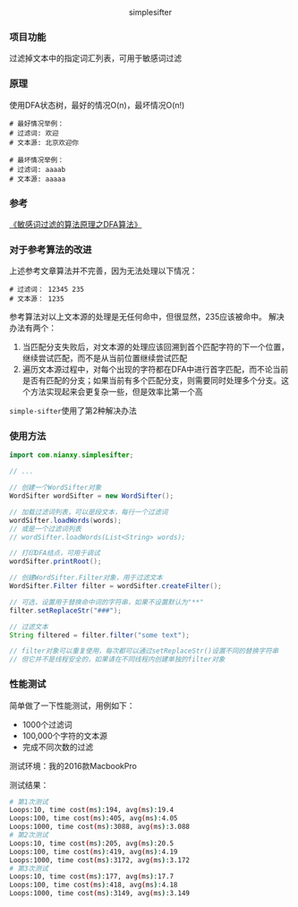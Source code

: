 <div style="text-align: center">simplesifter</div>

### 项目功能
过滤掉文本中的指定词汇列表，可用于敏感词过滤

### 原理
使用DFA状态树，最好的情况O(n)，最坏情况O(n!)
```properties
# 最好情况举例：
# 过滤词: 欢迎
# 文本源: 北京欢迎你

# 最坏情况举例：
# 过滤词: aaaab
# 文本源: aaaaa
```

### 参考
[《敏感词过滤的算法原理之DFA算法》](https://blog.csdn.net/cdj0311/article/details/79789480)

### 对于参考算法的改进
上述参考文章算法并不完善，因为无法处理以下情况：
```properties
# 过滤词： 12345 235
# 文本源： 1235
```
参考算法对以上文本源的处理是无任何命中，但很显然，235应该被命中。
解决办法有两个：
1. 当匹配分支失败后，对文本源的处理应该回溯到首个匹配字符的下一个位置，继续尝试匹配，而不是从当前位置继续尝试匹配
2. 遍历文本源过程中，对每个出现的字符都在DFA中进行首字匹配，而不论当前是否有匹配的分支；如果当前有多个匹配分支，则需要同时处理多个分支。这个方法实现起来会更复杂一些，但是效率比第一个高

`simple-sifter`使用了第2种解决办法


### 使用方法
```java
import com.nianxy.simplesifter;

// ...

// 创建一个WordSifter对象
WordSifter wordSifter = new WordSifter();

// 加载过滤词列表，可以是段文本，每行一个过滤词
wordSifter.loadWords(words);
// 或是一个过滤词列表
// wordSifter.loadWords(List<String> words);

// 打印DFA结点，可用于调试
wordSifter.printRoot();

// 创建WordSifter.Filter对象，用于过滤文本
WordSifter.Filter filter = wordSifter.createFilter();

// 可选，设置用于替换命中词的字符串，如果不设置默认为"**"
filter.setReplaceStr("###");

// 过滤文本
String filtered = filter.filter("some text");

// filter对象可以重复使用，每次都可以通过setReplaceStr()设置不同的替换字符串
// 但它并不是线程安全的，如果请在不同线程内创建单独的filter对象
```

### 性能测试
简单做了一下性能测试，用例如下：
- 1000个过滤词
- 100,000个字符的文本源
- 完成不同次数的过滤

测试环境：我的2016款MacbookPro

测试结果：
```bash
# 第1次测试
Loops:10, time cost(ms):194, avg(ms):19.4
Loops:100, time cost(ms):405, avg(ms):4.05
Loops:1000, time cost(ms):3088, avg(ms):3.088
# 第2次测试
Loops:10, time cost(ms):205, avg(ms):20.5
Loops:100, time cost(ms):419, avg(ms):4.19
Loops:1000, time cost(ms):3172, avg(ms):3.172
# 第3次测试
Loops:10, time cost(ms):177, avg(ms):17.7
Loops:100, time cost(ms):418, avg(ms):4.18
Loops:1000, time cost(ms):3149, avg(ms):3.149
```
